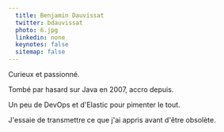 ```yaml
---
  title: Benjamin Dauvissat
  twitter: bdauvissat
  photo: 6.jpg
  linkedin: none
  keynotes: false
  sitemap: false
---
```

Curieux et passionné.

Tombé par hasard sur Java en 2007, accro depuis.

Un peu de DevOps et d'Elastic pour pimenter le tout.

J'essaie de transmettre ce que j'ai appris avant d'être obsolète.
